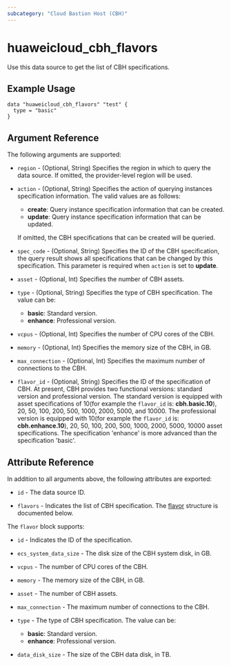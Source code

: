```yaml
---
subcategory: "Cloud Bastion Host (CBH)"
---
```


# huaweicloud_cbh_flavors

Use this data source to get the list of CBH specifications.

## Example Usage

```hcl
data "huaweicloud_cbh_flavors" "test" {
  type = "basic"
}
```

## Argument Reference

The following arguments are supported:

* `region` - (Optional, String) Specifies the region in which to query the data source.
  If omitted, the provider-level region will be used.

* `action` - (Optional, String) Specifies the action of querying instances specification information.
  The valid values are as follows:
  + **create**: Query instance specification information that can be created.
  + **update**: Query instance specification information that can be updated.

  If omitted, the CBH specifications that can be created will be queried.

* `spec_code` - (Optional, String) Specifies the ID of the CBH specification, the query result shows all specifications
  that can be changed by this specification. This parameter is required when `action` is set to **update**.

* `asset` - (Optional, Int) Specifies the number of CBH assets.

* `type` - (Optional, String) Specifies the type of CBH specification. The value can be:
  + **basic**: Standard version.
  + **enhance**: Professional version.

* `vcpus` - (Optional, Int) Specifies the number of CPU cores of the CBH.

* `memory` - (Optional, Int) Specifies the memory size of the CBH, in GB.

* `max_connection` - (Optional, Int) Specifies the maximum number of connections to the CBH.

* `flavor_id` - (Optional, String) Specifies the ID of the specification of CBH.
  At present, CBH provides two functional versions: standard version and professional version.
  The standard version is equipped with asset specifications of 10(for example the `flavor_id` is: **cbh.basic.10**),
  20, 50, 100, 200, 500, 1000, 2000, 5000, and 10000.
  The professional version is equipped with 10(for example the `flavor_id` is: **cbh.enhance.10**),
  20, 50, 100, 200, 500, 1000, 2000, 5000, 10000 asset specifications.
  The specification 'enhance' is more advanced than the specification 'basic'.

## Attribute Reference

In addition to all arguments above, the following attributes are exported:

* `id` - The data source ID.

* `flavors` - Indicates the list of CBH specification.
  The [flavor](#CbhFlavors_flavor) structure is documented below.

<a name="CbhFlavors_flavor"></a>
The `flavor` block supports:

* `id` - Indicates the ID of the specification.

* `ecs_system_data_size` - The disk size of the CBH system disk, in GB.

* `vcpus` - The number of CPU cores of the CBH.

* `memory` - The memory size of the CBH, in GB.

* `asset` - The number of CBH assets.

* `max_connection` - The maximum number of connections to the CBH.

* `type` - The type of CBH specification. The value can be:
  + **basic**: Standard version.
  + **enhance**: Professional version.

* `data_disk_size` - The size of the CBH data disk, in TB.
